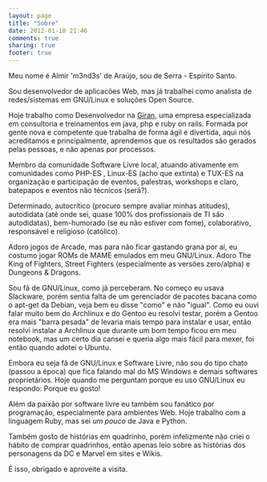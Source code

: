 ```yaml
---
layout: page
title: "Sobre"
date: 2012-01-10 21:46
comments: true
sharing: true
footer: true
---
```


Meu nome é Almir 'm3nd3s' de Araújo, sou de Serra - Espírito Santo.

Sou desenvolvedor de aplicacões Web, mas já trabalhei como analista de redes/sistemas em GNU/Linux e soluções Open Source.

Hoje trabalho como Desenvolvedor na [Giran](http://www.giran.com.br), uma empresa especializada em consultoria e treinamentos em java, php e ruby on rails. Formada por gente nova e competente que trabalha de forma ágil e divertida, aqui nós acreditamos e principalmente, aprendemos que os resultados são gerados pelas pessoas, e não apenas por processos.

Membro da comunidade Software Livre local, atuando ativamente em comunidades como PHP-ES , Linux-ES (acho que extinta) e TUX-ES na organização e participação de eventos, palestras, workshops e claro, batepapos e eventos não técnicos (será?).

Determinado, autocrítico (procuro sempre avaliar minhas atitudes), autodidata (até onde sei, quase 100% dos profissionais de TI são autodidatas), bem-humorado (se eu não estiver com fome), colaborativo, responsável e religioso (católico).

Adoro jogos de Arcade, mas para não ficar gastando grana por aí, eu costumo jogar ROMs de MAME emulados em meu GNU/Linux. Adoro The King of Fighters, Street Fighters (especialmente as versões zero/alpha) e Dungeons & Dragons.

Sou fã de GNU/Linux, como já perceberam. No começo eu usava Slackware, porém sentia falta de um gerenciador de pacotes bacana como o apt-get da Debian, veja bem eu disse "como" e não "igual". Como eu ouvi falar muito bem do Archlinux e do Gentoo eu resolvi testar, porém a Gentoo era mais "barra pesada" de levaria mais tempo para instalar e usar, então resolvi instalar a Archlinux que durante um bom tempo ficou em meu notebook, mas um certo dia cansei e queria algo mais fácil para mexer, foi então quando adotei o Ubuntu.

Embora eu seja fã de GNU/Linux e Software Livre, não sou do tipo chato (passou a época) que fica falando mal do MS Windows e demais softwares proprietários. Hoje quando me perguntam porque eu uso GNU/Linux eu respondo: Porque eu gosto!

Além da paixão por software livre eu também sou fanático por programação, especialmente para ambientes Web. Hoje trabalho com a linguagem Ruby, mas sei *um pouco* de Java e Python.

Também gosto de histórias em quadrinho, porém infelizmente não criei o hábito de comprar quadrinhos, então apenas leio sobre as histórias dos personagens da DC e Marvel em sites e Wikis.

É isso, obrigado e aproveite a visita.
